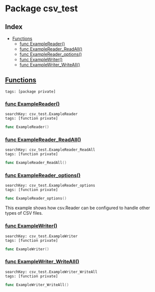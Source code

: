 # Package csv_test

## Index

* [Functions](#func)
    * [func ExampleReader()](#ExampleReader)
    * [func ExampleReader_ReadAll()](#ExampleReader_ReadAll)
    * [func ExampleReader_options()](#ExampleReader_options)
    * [func ExampleWriter()](#ExampleWriter)
    * [func ExampleWriter_WriteAll()](#ExampleWriter_WriteAll)


## <a id="func" href="#func">Functions</a>

```
tags: [package private]
```

### <a id="ExampleReader" href="#ExampleReader">func ExampleReader()</a>

```
searchKey: csv_test.ExampleReader
tags: [function private]
```

```Go
func ExampleReader()
```

### <a id="ExampleReader_ReadAll" href="#ExampleReader_ReadAll">func ExampleReader_ReadAll()</a>

```
searchKey: csv_test.ExampleReader_ReadAll
tags: [function private]
```

```Go
func ExampleReader_ReadAll()
```

### <a id="ExampleReader_options" href="#ExampleReader_options">func ExampleReader_options()</a>

```
searchKey: csv_test.ExampleReader_options
tags: [function private]
```

```Go
func ExampleReader_options()
```

This example shows how csv.Reader can be configured to handle other types of CSV files. 

### <a id="ExampleWriter" href="#ExampleWriter">func ExampleWriter()</a>

```
searchKey: csv_test.ExampleWriter
tags: [function private]
```

```Go
func ExampleWriter()
```

### <a id="ExampleWriter_WriteAll" href="#ExampleWriter_WriteAll">func ExampleWriter_WriteAll()</a>

```
searchKey: csv_test.ExampleWriter_WriteAll
tags: [function private]
```

```Go
func ExampleWriter_WriteAll()
```

